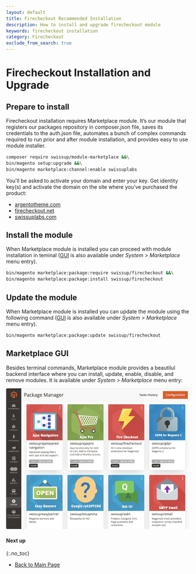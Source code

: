 ```yaml
---
layout: default
title: Firecheckout Recommended Installation
description: How to install and upgrade firecheckout module
keywords: firecheckout installation
category: Firecheckout
exclude_from_search: true
---
```


# Firecheckout Installation and Upgrade

## Prepare to install

Firecheckout installation requires Marketplace module. It’s our module that
registers our packages repository in composer.json file, saves its credentials
to the auth.json file, automates a bunch of complex commands required to run
prior and after module installation, and provides easy to use module installer.

```bash
composer require swissup/module-marketplace &&\
bin/magento setup:upgrade &&\
bin/magento marketplace:channel:enable swissuplabs
```

You'll be asked to activate your domain and enter your key. Get identity key(s)
and activate the domain on the site where you’ve purchased the product:

 -  [argentotheme.com](https://argentotheme.com/license/customer/activation/)
 -  [firecheckout.net](https://firecheckout.net/license/customer/activation/)
 -  [swissuplabs.com](https://swissuplabs.com/license/customer/activation/)

## Install the module

When Marketplace module is installed you can proceed with module installation
in teminal ([GUI](#marketplace-gui) is also available under _System > Marketplace_ menu entry).

```bash
bin/magento marketplace:package:require swissup/firecheckout &&\
bin/magento marketplace:package:install swissup/firecheckout
```

## Update the module

When Marketplace module is installed you can update the module using the
following command ([GUI](#marketplace-gui) is also available under _System > Marketplace_ menu entry).

```bash
bin/magento marketplace:package:update swissup/firecheckout
```

## Marketplace GUI

Besides terminal commands, Marketplace module provides a beautilul backend
interface where you can install, update, enable, disable, and remove modules.
It is available under _System > Marketplace_ menu entry:

![GUI](/images/m2/marketplace/gui.png)

#### Next up
{:.no_toc}

 -  [Back to Main Page](/m2/extensions/firecheckout/)
